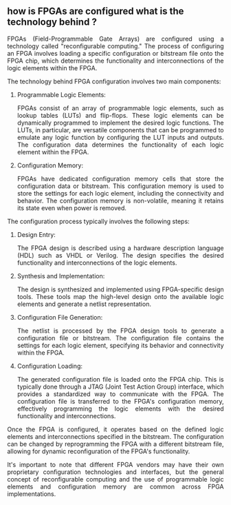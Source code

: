 ## how is FPGAs are configured what is the technology behind ?

<p align="justify">FPGAs (Field-Programmable Gate Arrays) are configured using a technology called "reconfigurable computing." The process of configuring an FPGA involves loading a specific configuration or bitstream file onto the FPGA chip, which determines the functionality and interconnections of the logic elements within the FPGA.</p>

The technology behind FPGA configuration involves two main components:

1. Programmable Logic Elements:
   <p align="justify">FPGAs consist of an array of programmable logic elements, such as lookup tables (LUTs) and flip-flops. These logic elements can be dynamically programmed to implement the desired logic functions. The LUTs, in particular, are versatile components that can be programmed to emulate any logic function by configuring the LUT inputs and outputs. The configuration data determines the functionality of each logic element within the FPGA.</p>

2. Configuration Memory:
   <p align="justify">FPGAs have dedicated configuration memory cells that store the configuration data or bitstream. This configuration memory is used to store the settings for each logic element, including the connectivity and behavior. The configuration memory is non-volatile, meaning it retains its state even when power is removed.</p>

The configuration process typically involves the following steps:

1. Design Entry: <p align="justify">The FPGA design is described using a hardware description language (HDL) such as VHDL or Verilog. The design specifies the desired functionality and interconnections of the logic elements.</p>

2. Synthesis and Implementation: <p align="justify">The design is synthesized and implemented using FPGA-specific design tools. These tools map the high-level design onto the available logic elements and generate a netlist representation.</p>

3. Configuration File Generation: <p align="justify">The netlist is processed by the FPGA design tools to generate a configuration file or bitstream. The configuration file contains the settings for each logic element, specifying its behavior and connectivity within the FPGA.</p>

4. Configuration Loading: <p align="justify">The generated configuration file is loaded onto the FPGA chip. This is typically done through a JTAG (Joint Test Action Group) interface, which provides a standardized way to communicate with the FPGA. The configuration file is transferred to the FPGA's configuration memory, effectively programming the logic elements with the desired functionality and interconnections.</p>

<p align="justify">Once the FPGA is configured, it operates based on the defined logic elements and interconnections specified in the bitstream. The configuration can be changed by reprogramming the FPGA with a different bitstream file, allowing for dynamic reconfiguration of the FPGA's functionality.</p>

<p align="justify">It's important to note that different FPGA vendors may have their own proprietary configuration technologies and interfaces, but the general concept of reconfigurable computing and the use of programmable logic elements and configuration memory are common across FPGA implementations.</p>
